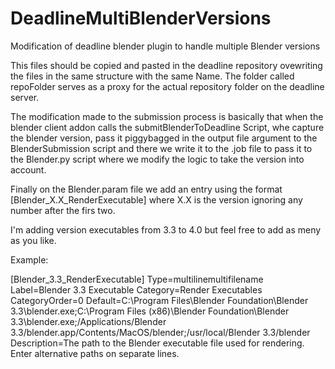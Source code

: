 # DeadlineMultiBlenderVersions
Modification of deadline blender plugin to handle multiple Blender versions

This files should be copied and pasted in the deadline repository ovewriting the files in the same structure with the same Name.
The folder called repoFolder serves as a proxy for the actual repository folder on the deadline server.

The modification made to the submission process is basically that when the blender client addon calls the submitBlenderToDeadline Script, whe capture the blender version, pass it piggybagged in the output file argument to the BlenderSubmission script and there we write it to the .job file to pass it to the Blender.py script where we modify the logic to take the version into account.

Finally on the Blender.param file we add an entry using the format [Blender_X.X_RenderExecutable] where X.X is the version ignoring any number after the firs two.

I'm adding version executables from 3.3 to 4.0 but feel free to add as meny as you like.

Example:

[Blender_3.3_RenderExecutable]
Type=multilinemultifilename
Label=Blender 3.3 Executable
Category=Render Executables
CategoryOrder=0
Default=C:\Program Files\Blender Foundation\Blender 3.3\blender.exe;C:\Program Files (x86)\Blender Foundation\Blender 3.3\blender.exe;/Applications/Blender 3.3/blender.app/Contents/MacOS/blender;/usr/local/Blender 3.3/blender
Description=The path to the Blender executable file used for rendering. Enter alternative paths on separate lines.